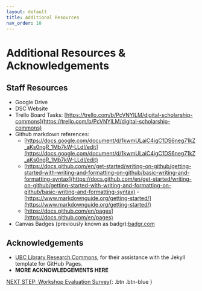 ```yaml
---
layout: default
title: Additional Resources
nav_order: 10
---
```

# Additional Resources & Acknowledgements

## Staff Resources
- Google Drive
- DSC Website
- Trello Board Tasks: [https://trello.com/b/PcVNYlLM/digital-scholarship-commons](https://trello.com/b/PcVNYlLM/digital-scholarship-commons)
- Github markdown references: 
    - [https://docs.google.com/document/d/1kwmULaiC4igC1DS6neg71kZ_aKs0ngR_1Mb7kW-LLdI/edit](https://docs.google.com/document/d/1kwmULaiC4igC1DS6neg71kZ_aKs0ngR_1Mb7kW-LLdI/edit)
    - [https://docs.github.com/en/get-started/writing-on-github/getting-started-with-writing-and-formatting-on-github/basic-writing-and-formatting-syntax](https://docs.github.com/en/get-started/writing-on-github/getting-started-with-writing-and-formatting-on-github/basic-writing-and-formatting-syntax)
    -[https://www.markdownguide.org/getting-started/](https://www.markdownguide.org/getting-started/)
    - [https://docs.github.com/en/pages](https://docs.github.com/en/pages)
- Canvas Badges (previously known as badgr):[badgr.com](https://badgr.com/)


## Acknowledgements

- [UBC Library Research Commons](https://github.com/ubc-library-rc/), for their assistance with the Jekyll template for GitHub Pages.
- **MORE ACKNOWLEDGEMENTS HERE**

[NEXT STEP: Workshop Evaluation Survey](workshop-survey.html){: .btn .btn-blue }
